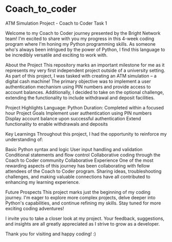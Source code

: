 # Coach_to_coder

ATM Simulation Project - Coach to Coder Task 1

Welcome to my Coach to Coder journey presented by the Bright Network team! I'm excited to share with you my progress in this 4-week coding program where I'm honing my Python programming skills. As someone who's always been intrigued by the power of Python, I find this language to be incredibly versatile and exciting to work with.

About the Project
This repository marks an important milestone for me as it represents my very first independent project outside of a university setting. As part of this project, I was tasked with creating an ATM simulation – a digital cash machine! The primary objective was to implement a user authentication mechanism using PIN numbers and provide access to account balances. Additionally, I decided to take on the optional challenge, extending the functionality to include withdrawal and deposit facilities.

Project Highlights
Language: Python
Duration: Completed within a focused hour
Project Goals
Implement user authentication using PIN numbers
Display account balance upon successful authentication
Extend functionality to enable withdrawals and deposits

Key Learnings
Throughout this project, I had the opportunity to reinforce my understanding of:

Basic Python syntax and logic
User input handling and validation
Conditional statements and flow control
Collaborative coding through the Coach to Coder community
Collaborative Experience
One of the most rewarding aspects of this journey has been collaborating with fellow attendees of the Coach to Coder program. Sharing ideas, troubleshooting challenges, and making valuable connections have all contributed to enhancing my learning experience.

Future Prospects
This project marks just the beginning of my coding journey. I'm eager to explore more complex projects, delve deeper into Python's capabilities, and continue refining my skills. Stay tuned for more exciting coding adventures!

I invite you to take a closer look at my project. Your feedback, suggestions, and insights are all greatly appreciated as I strive to grow as a developer.

Thank you for visiting and happy coding! :)

